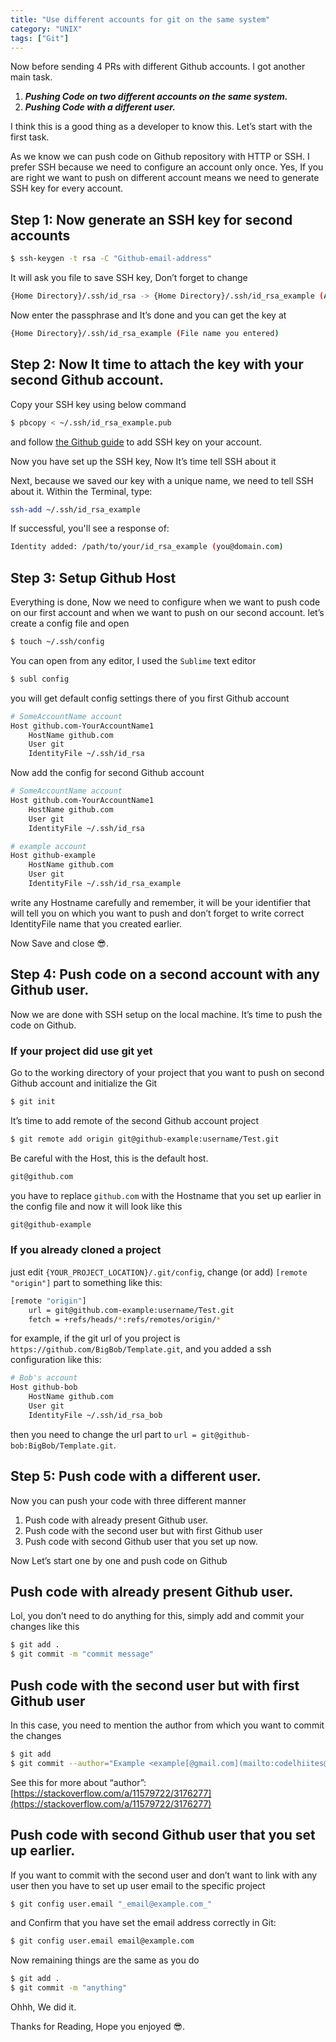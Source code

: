 ```yaml
---
title: "Use different accounts for git on the same system"
category: "UNIX"
tags: ["Git"]
---
```

Now before sending 4 PRs with different Github accounts. I got another main task.

1. **_Pushing Code on two different accounts on the same system._**
2. **_Pushing Code with a different user._**

I think this is a good thing as a developer to know this. Let’s start with the first task.

As we know we can push code on Github repository with HTTP or SSH. I prefer SSH because we need to configure an account only once. Yes, If you are right we want to push on different account means we need to generate SSH key for every account.

## Step 1: Now generate an SSH key for second accounts

```sh
$ ssh-keygen -t rsa -C "Github-email-address"
```

It will ask you file to save SSH key, Don’t forget to change

```sh
{Home Directory}/.ssh/id_rsa -> {Home Directory}/.ssh/id_rsa_example (Any file name)
```

Now enter the passphrase and It’s done and you can get the key at

```sh
{Home Directory}/.ssh/id_rsa_example (File name you entered)
```

## Step 2: Now It time to attach the key with your second Github account.

Copy your SSH key using below command

```sh
$ pbcopy < ~/.ssh/id_rsa_example.pub
```

and follow [the Github guide](https://help.github.com/articles/adding-a-new-ssh-key-to-your-github-account/) to add SSH key on your account.

Now you have set up the SSH key, Now It’s time tell SSH about it

Next, because we saved our key with a unique name, we need to tell SSH about it. Within the Terminal, type:

```sh
ssh-add ~/.ssh/id_rsa_example
```

If successful, you'll see a response of:

```sh
Identity added: /path/to/your/id_rsa_example (you@domain.com)
```

## Step 3: Setup Github Host

Everything is done, Now we need to configure when we want to push code on our first account and when we want to push on our second account. let’s create a config file and open

```sh
$ touch ~/.ssh/config
```

You can open from any editor, I used the `Sublime` text editor

```sh
$ subl config
```

you will get default config settings there of you first Github account

```sh
# SomeAccountName account  
Host github.com-YourAccountName1  
    HostName github.com  
    User git  
    IdentityFile ~/.ssh/id_rsa
```

Now add the config for second Github account

```sh
# SomeAccountName account  
Host github.com-YourAccountName1  
    HostName github.com  
    User git  
    IdentityFile ~/.ssh/id_rsa

# example account  
Host github-example
    HostName github.com  
    User git  
    IdentityFile ~/.ssh/id_rsa_example
```

write any Hostname carefully and remember, it will be your identifier that will tell you on which you want to push and don’t forget to write correct IdentityFile name that you created earlier.

Now Save and close 😎.

## Step 4: Push code on a second account with any Github user.

Now we are done with SSH setup on the local machine. It’s time to push the code on Github.

### If your project did use git yet

Go to the working directory of your project that you want to push on second Github account and initialize the Git

```sh
$ git init
```

It’s time to add remote of the second Github account project

```sh
$ git remote add origin git@github-example:username/Test.git
```

Be careful with the Host, this is the default host.

```sh
git@github.com
```

you have to replace `github.com` with the Hostname that you set up earlier in the config file and now it will look like this

```sh
git@github-example
```

### If you already cloned a project

just edit `{YOUR_PROJECT_LOCATION}/.git/config`, change (or add) `[remote "origin"]` part to something like this:

```sh
[remote "origin"]
	url = git@github.com-example:username/Test.git
	fetch = +refs/heads/*:refs/remotes/origin/*
```

for example, if the git url of you project is `https://github.com/BigBob/Template.git`, and you added a ssh configuration like this:

```sh
# Bob's account  
Host github-bob
    HostName github.com  
    User git  
    IdentityFile ~/.ssh/id_rsa_bob
```

then you need to change the url part to `url = git@github-bob:BigBob/Template.git`.

## Step 5: Push code with a different user.

Now you can push your code with three different manner

1. Push code with already present Github user.
2. Push code with the second user but with first Github user
3. Push code with second Github user that you set up now.

Now Let’s start one by one and push code on Github

## Push code with already present Github user.

Lol, you don’t need to do anything for this, simply add and commit your changes like this

```sh
$ git add .  
$ git commit -m "commit message"
```

## Push code with the second user but with first Github user

In this case, you need to mention the author from which you want to commit the changes

```sh
$ git add  
$ git commit --author="Example <example[@gmail.com](mailto:codelhiites@gmail.com)>" -m "anything"
```

See this for more about “author”: [https://stackoverflow.com/a/11579722/3176277](https://stackoverflow.com/a/11579722/3176277)

## Push code with second Github user that you set up earlier.

If you want to commit with the second user and don’t want to link with any user then you have to set up user email to the specific project

```sh
$ git config user.email "_email@example.com_"
```

and Confirm that you have set the email address correctly in Git:

```sh
$ git config user.email email@example.com
```

Now remaining things are the same as you do

```sh
$ git add .  
$ git commit -m "anything"
```

Ohhh, We did it.

Thanks for Reading, Hope you enjoyed 😎.
